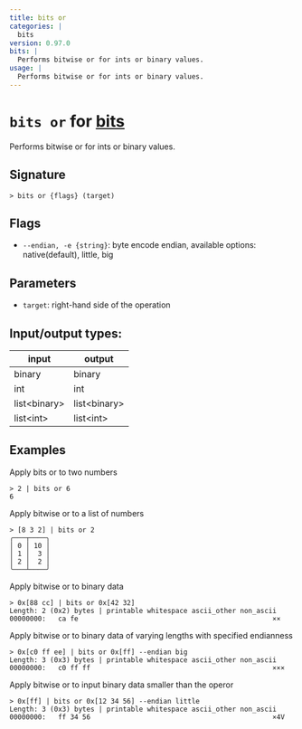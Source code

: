 ```yaml
---
title: bits or
categories: |
  bits
version: 0.97.0
bits: |
  Performs bitwise or for ints or binary values.
usage: |
  Performs bitwise or for ints or binary values.
---
```

<!-- This file is automatically generated. Please edit the command in https://github.com/nushell/nushell instead. -->

# `bits or` for [bits](/commands/categories/bits.md)

<div class='command-title'>Performs bitwise or for ints or binary values.</div>

## Signature

```> bits or {flags} (target)```

## Flags

 -  `--endian, -e {string}`: byte encode endian, available options: native(default), little, big

## Parameters

 -  `target`: right-hand side of the operation


## Input/output types:

| input        | output       |
| ------------ | ------------ |
| binary       | binary       |
| int          | int          |
| list\<binary\> | list\<binary\> |
| list\<int\>    | list\<int\>    |
## Examples

Apply bits or to two numbers
```nu
> 2 | bits or 6
6
```

Apply bitwise or to a list of numbers
```nu
> [8 3 2] | bits or 2
╭───┬────╮
│ 0 │ 10 │
│ 1 │  3 │
│ 2 │  2 │
╰───┴────╯

```

Apply bitwise or to binary data
```nu
> 0x[88 cc] | bits or 0x[42 32]
Length: 2 (0x2) bytes | printable whitespace ascii_other non_ascii
00000000:   ca fe                                                ××

```

Apply bitwise or to binary data of varying lengths with specified endianness
```nu
> 0x[c0 ff ee] | bits or 0x[ff] --endian big
Length: 3 (0x3) bytes | printable whitespace ascii_other non_ascii
00000000:   c0 ff ff                                             ×××

```

Apply bitwise or to input binary data smaller than the operor
```nu
> 0x[ff] | bits or 0x[12 34 56] --endian little
Length: 3 (0x3) bytes | printable whitespace ascii_other non_ascii
00000000:   ff 34 56                                             ×4V

```
